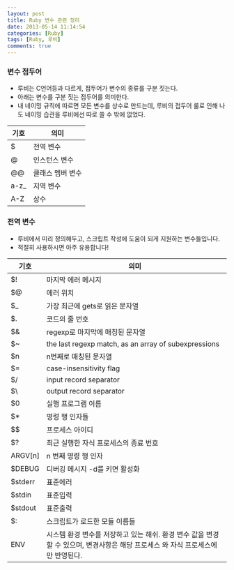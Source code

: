 ```yaml
---
layout: post
title: Ruby 변수 관련 정리
date: 2013-05-14 11:14:54
categories: [Ruby]
tags: [Ruby, 루비]
comments: true
---
```


### 변수 접두어
* 루비는 C언어등과 다르게, 접두어가 변수의 종류를 구분 짓는다.
* 아래는 변수를 구분 짓는 접두어를 의미한다.
* 내 네이밍 규칙에 따르면 모든 변수를 상수로 만드는데, 루비의 접두어 룰로 인해 나도 네이밍 습관을 루비에선 따로 쓸 수 밖에 없었다.

기호|의미
---|---
$|전역 변수
@|인스턴스 변수 
@@|클래스 멤버 변수
a-z_|지역 변수
A-Z|상수


### 전역 변수
* 루비에서 미리 정의해두고, 스크립트 작성에 도움이 되게 지원하는 변수들입니다.
* 적절히 사용하시면 아주 유용합니다!


기호|의미
---|---
$!|마지막 에러 메시지
$@|에러 위치
$_|가장 최근에 gets로 읽은 문자열
$.|코드의 줄 번호
$&|regexp로 마지막에 매칭된 문자열
$~|the last regexp match, as an array of subexpressions
$n|n번째로 매칭된 문자열
$=|case-insensitivity flag
$/|input record separator
$\ |output record separator
$0|실행 프로그램 이름
$*|명령 행 인자들
$$|프로세스 아이디
$?|최근 실행한 자식 프로세스의 종료 번호
ARGV[n]|n 번째 명령 행 인자
$DEBUG|디버깅 메시지 -d를 키면 활성화
$stderr|표준에러
$stdin|표준입력
$stdout|표준출력
$:|스크립트가 로드한 모듈 이름들
ENV|시스템 환경 변수를 저장하고 있는 해쉬. 환경 변수 값을 변경할 수 있으며, 변경사항은 해당 프로세스 와 자식 프로세스에만 반영된다.